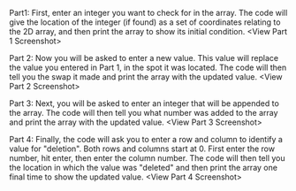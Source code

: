 Part1:
First, enter an integer you want to check for in the array. The code will give the location of the integer (if found) as a set of coordinates relating to the 2D array,
and then print the array to show its initial condition.
<View Part 1 Screenshot>

Part 2:
Now you will be asked to enter a new value. This value will replace the value you entered in Part 1, in the spot it was located. The code will then tell you the swap it made and print the array with the updated value.
<View Part 2 Screenshot>

Part 3:
Next, you will be asked to enter an integer that will be appended to the array. The code will then tell you what number was added to the array and print the array with the updated value.
<View Part 3 Screenshot>

Part 4:
Finally, the code will ask you to enter a row and column to identify a value for "deletion". Both rows and columns start at 0. First enter the row number, hit enter, then enter the column number. The code will then tell you the location in which the value was "deleted" and then print the array one final time to show the updated value.
<View Part 4 Screenshot>
